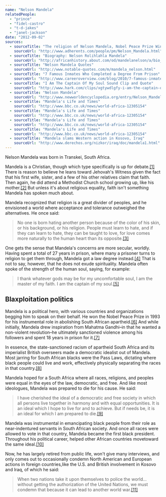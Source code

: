 ```yaml
---
name: "Nelson Mandela"
relatedPeople:
  - "prince"
  - "fidel-castro"
  - "t-d-jakes"
  - "janet-jackson"
date: "2012-09-02"
sources:
  - sourceTitle: "The religion of Nelson Mandela, Nobel Peace Prize Winner"
    sourceUrl: "http://www.adherents.com/people/pm/Nelson_Mandela.html"
  - sourceTitle: "Biography: Nelson Rolihlahla Mandela"
    sourceUrl: "http://africanhistory.about.com/od/mandelanelson/a/bio_mandela.htm"
  - sourceTitle: "Nelson Mandela Quotes"
    sourceUrl: "http://www.notable-quotes.com/m/mandela_nelson.html"
  - sourceTitle: "7 Famous Inmates Who Completed a Degree From Prison"
    sourceUrl: "http://www.careeroverview.com/blog/2010/7-famous-inmates-who-completed-a-degree-from-prison/"
  - sourceTitle: "I Am The Captain Of My Soul Sound Clip and Quote"
    sourceUrl: "http://www.hark.com/clips/xgtywdlgfy-i-am-the-captain-of-my-soul"
  - sourceTitle: "Nelson Mandela"
    sourceUrl: "http://www.newworldencyclopedia.org/entry/Nelson_Mandela#Acclaim"
  - sourceTitle: "Mandela's Life and Times"
    sourceUrl: "http://www.bbc.co.uk/news/world-africa-12305154"
  - sourceTitle: "Mandela's Life and Times"
    sourceUrl: "http://www.bbc.co.uk/news/world-africa-12305154"
  - sourceTitle: "Mandela's Life and Times"
    sourceUrl: "http://www.bbc.co.uk/news/world-africa-12305154"
  - sourceTitle: "Mandela's Life and Times"
    sourceUrl: "http://www.bbc.co.uk/news/world-africa-12305154"
  - sourceTitle: "Mandela slams Western action in Kosovo, Iraq"
    sourceUrl: "http://www.derechos.org/nizkor/iraq/doc/mandela1.html"
---
```


Nelson Mandela was born in Transkei, South Africa.

Mandela is a Christian, though which type specifically is up for debate.<a class="source-citation" href="http://www.adherents.com/people/pm/Nelson_Mandela.html" title="The religion of Nelson Mandela, Nobel Peace Prize Winner">[1]</a> There is reason to believe he leans toward Jehovah's Witness given the fact that his first wife, sister, and a few of his other relatives claim that faith. Then again, he did attend a Methodist Church school growing up, like his mother.<a class="source-citation" href="http://africanhistory.about.com/od/mandelanelson/a/bio_mandela.htm" title="Biography: Nelson Rolihlahla Mandela">[2]</a> But unless it's about religious equality, faith isn't something Mandela has spoken much about.

Mandela recognized that religion is a great divider of peoples, and he envisioned a world where acceptance and tolerance outweighed the alternatives. He once said:

>No one is born hating another person because of the color of his skin, or his background, or his religion. People must learn to hate, and if they can learn to hate, they can be taught to love, for love comes more naturally to the human heart than its opposite.<a class="source-citation" href="http://www.notable-quotes.com/m/mandela_nelson.html" title="Nelson Mandela Quotes">[3]</a>

One gets the sense that Mandela's concerns are more secular, worldly. Having spent a total of 27 years in prison, where many a prisoner turns to religion to get them through, Mandela got a law degree instead.<a class="source-citation" href="http://www.careeroverview.com/blog/2010/7-famous-inmates-who-completed-a-degree-from-prison/" title="7 Famous Inmates Who Completed a Degree From Prison">[4]</a> That is not to say, however, that he does not exude spirituality. Mandela often spoke of the strength of the human soul, saying, for example:

>I thank whatever gods may be for my uncomfortable soul, I am the master of my faith. I am the captain of my soul.<a class="source-citation" href="http://www.hark.com/clips/xgtywdlgfy-i-am-the-captain-of-my-soul" title="I Am The Captain Of My Soul Sound Clip and Quote">[5]</a>

## 

## Blaxploitation politics

Mandela is a political hero, with various countries and organizations begging him to speak on their behalf. He won the Nobel Peace Prize in 1993 for his instrumental role in abolishing South African apartheid.<a class="source-citation" href="http://www.newworldencyclopedia.org/entry/Nelson_Mandela#Acclaim" title="Nelson Mandela">[6]</a> And while initially, Mandela drew inspiration from Mahatma Gandhi–in that he wanted a non-violent revolution–he ultimately sanctioned violence among his followers and spent 18 years in prison for it.<a class="source-citation" href="http://www.bbc.co.uk/news/world-africa-12305154" title="Mandela&apos;s Life and Times">[7]</a>

In essence, the state-sanctioned racism of apartheid South Africa and its imperialist British overseers made a democratic idealist out of Mandela. Most jarring for South African blacks were the Pass Laws, dictating where black people could live and work, effectively physically separating the races in that country.<a class="source-citation" href="http://www.bbc.co.uk/news/world-africa-12305154" title="Mandela&apos;s Life and Times">[8]</a>

Mandela hoped for a South Africa where all races, religions, and peoples were equal in the eyes of the law, democratic, and free. And like most ideologues, Mandela was prepared to die for his cause. He said:

>I have cherished the ideal of a democratic and free society in which all persons live together in harmony and with equal opportunities. It is an ideal which I hope to live for and to achieve. But if needs be, it is an ideal for which I am prepared to die.<a class="source-citation" href="http://www.bbc.co.uk/news/world-africa-12305154" title="Mandela&apos;s Life and Times">[9]</a>

Mandela was instrumental in emancipating black people from their role as near-indentured servants in South African society. And once all races were allowed to vote in that country, Mandela became the first black president. Throughout his political career, helped other African countries movetoward the same ideal.<a class="source-citation" href="http://www.bbc.co.uk/news/world-africa-12305154" title="Mandela&apos;s Life and Times">[10]</a>

Now, he has largely retired from public life, won't give many interviews, and only comes out to occasionally condemn North American and European actions in foreign countries,like the U.S. and British involvement in Kosovo and Iraq, of which he said:

>When two nations take it upon themselves to police the world…without getting the authorization of the United Nations, we must condemn that because it can lead to another world war.<a class="source-citation" href="http://www.derechos.org/nizkor/iraq/doc/mandela1.html" title="Mandela slams Western action in Kosovo, Iraq">[11]</a>